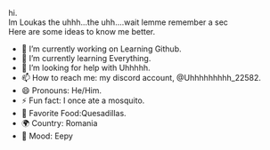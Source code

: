 hi.               
Im Loukas the uhhh...the uhh....wait lemme remember a sec                                      
Here are some ideas to know me better.

- 🔭 I’m currently working on Learning Github.
- 🌱 I’m currently learning Everything.
- 🤔 I’m looking for help with Uhhhhh.
- 📫 How to reach me: my discord account, @Uhhhhhhhhh_22582.
- 😄 Pronouns: He/Him.
- ⚡ Fun fact: I once ate a mosquito.
- 🍎 Favorite Food:Quesadillas.
- 🌍 Country: Romania
- 🤔 Mood: Eepy

